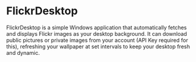 # FlickrDesktop

FlickrDesktop is a simple Windows application that automatically fetches and displays Flickr images as your desktop background. It can download public pictures or private images from your account (API Key required for this), refreshing your wallpaper at set intervals to keep your desktop fresh and dynamic.
